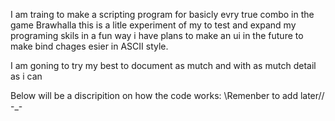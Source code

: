 I am traing to make a scripting program for basicly evry true combo in the game Brawhalla
this is a litle experiment of my to test and expand my programing skils in a fun way
i have plans to make an ui in the future to make bind chages esier in ASCII style.

I am goning to try my best to document as mutch and with as mutch detail as i can

Below will be a discripition on how the code works:
\\Remenber to add later//
-_-
